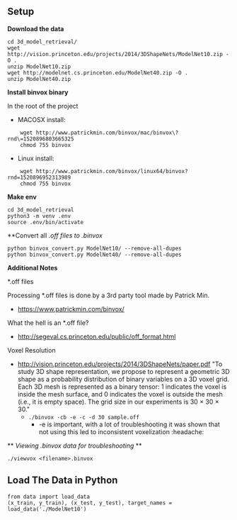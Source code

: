 ## Setup
**Download the data**

```
cd 3d_model_retrieval/
wget http://vision.princeton.edu/projects/2014/3DShapeNets/ModelNet10.zip -O .
unzip ModelNet10.zip
wget http://modelnet.cs.princeton.edu/ModelNet40.zip -O .
unzip ModelNet40.zip
```

    
**Install binvox binary**

In the root of the project

- MACOSX install:

```
    wget http://www.patrickmin.com/binvox/mac/binvox\?rnd\=1520896803665325
    chmod 755 binvox
```
- Linux install:

```
    wget http://www.patrickmin.com/binvox/linux64/binvox?rnd=1520896952313989
    chmod 755 binvox
```
    
**Make env**
```
cd 3d_model_retrieval
python3 -m venv .env
source .env/bin/activate
```
    
**Convert all *.off files to *.binvox**
```
python binvox_convert.py ModelNet10/ --remove-all-dupes
python binvox_convert.py ModelNet40/ --remove-all-dupes
```     
**Additional Notes**

*.off files

Processing *.off files is done by a 3rd party tool made by Patrick Min.
- https://www.patrickmin.com/binvox/

What the hell is an *.off file?
- http://segeval.cs.princeton.edu/public/off_format.html

Voxel Resolution
- http://vision.princeton.edu/projects/2014/3DShapeNets/paper.pdf
"To study 3D shape representation, we propose to represent
a geometric 3D shape as a probability distribution of
binary variables on a 3D voxel grid. Each 3D mesh is represented
as a binary tensor: 1 indicates the voxel is inside the
mesh surface, and 0 indicates the voxel is outside the mesh
(i.e., it is empty space). The grid size in our experiments is
30 × 30 × 30."
    - `./binvox -cb -e -c -d 30 sample.off`
        - -e  is important, with a lot of troubleshooting it was shown that not using this led to inconsistent voxelization :headache:
        
** *Viewing .binvox data for troubleshooting* **

```
./viewvox <filename>.binvox
```
        
## Load The Data in Python

```
from data import load_data
(x_train, y_train), (x_test, y_test), target_names = load_data('./ModelNet10')
```
